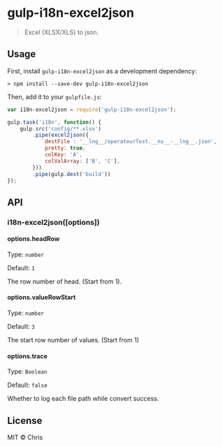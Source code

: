 # gulp-i18n-excel2json
> Excel (XLSX/XLS) to json.


## Usage
First, install `gulp-i18n-excel2json` as a development dependency:

```shell
> npm install --save-dev gulp-i18n-excel2json
```

Then, add it to your `gulpfile.js`:

```javascript
var i18n-excel2json = require('gulp-i18n-excel2json');

gulp.task('i18n', function() {
    gulp.src('config/**.xlsx')
        .pipe(excel2json({
            destFile : '__lng__/operateurTest.__ns__-__lng__.json',
            pretty: true,
            colKey: 'A',
            colValArray: ['B', 'C'],
        }))
        .pipe(gulp.dest('build'))
});
```


## API

### i18n-excel2json([options])

#### options.headRow
Type: `number`

Default: `1`

The row number of head. (Start from 1).

#### options.valueRowStart
Type: `number`

Default: `3`

The start row number of values. (Start from 1)

#### options.trace
Type: `Boolean`

Default: `false`

Whether to log each file path while convert success.

## License
MIT &copy; Chris
